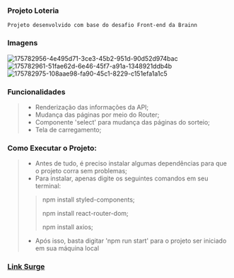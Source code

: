 ### Projeto Loteria
    Projeto desenvolvido com base do desafio Front-end da Brainn

### Imagens
![175782956-4e495d71-3ce3-45b2-951d-90d52d974bac](https://user-images.githubusercontent.com/94694624/175791883-bddc44ca-b97a-407f-9fef-d65c4893cd6a.png)
![175782961-51fae62d-6e46-45f7-a91a-1348921ddb4b](https://user-images.githubusercontent.com/94694624/175791887-46ee568d-3e93-421d-bc98-a95a85349af9.png)
![175782975-108aae98-fa90-45c1-8229-c151efa1a1c5](https://user-images.githubusercontent.com/94694624/175791889-54111ba9-92f0-4da5-b91f-d88f9363335f.png)

### Funcionalidades
> - Renderização das informações da API;
> - Mudança das páginas por meio do Router;
> - Componente 'select' para mudança das páginas do sorteio;
> - Tela de carregamento;

### Como Executar o Projeto:
> - Antes de tudo, é preciso instalar algumas dependências para que o projeto corra sem problemas;
> - Para instalar, apenas digite os seguintes comandos em seu terminal:
>
>> npm install styled-components;
>>
>> npm install react-router-dom;
>> 
>> npm install axios;
>
> - Após isso, basta digitar 'npm run start' para o projeto ser iniciado em sua máquina local

### [Link Surge](http://previous-coal.surge.sh/)
